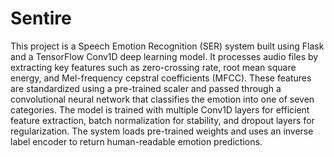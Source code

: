 # Sentire

This project is a Speech Emotion Recognition (SER) system built using Flask and a TensorFlow Conv1D deep learning model. It processes audio files by extracting key features such as zero-crossing rate, root mean square energy, and Mel-frequency cepstral coefficients (MFCC). These features are standardized using a pre-trained scaler and passed through a convolutional neural network that classifies the emotion into one of seven categories. The model is trained with multiple Conv1D layers for efficient feature extraction, batch normalization for stability, and dropout layers for regularization. The system loads pre-trained weights and uses an inverse label encoder to return human-readable emotion predictions.
